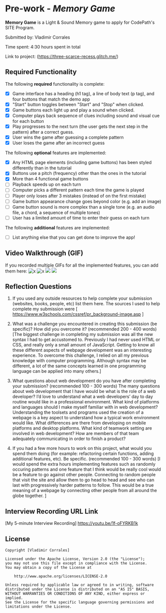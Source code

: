 
# Pre-work - _Memory Game_

**Memory Game** is a Light & Sound Memory game to apply for CodePath's SITE Program.

Submitted by: Vladimir Corrales

Time spent: 4:30 hours spent in total

Link to project: (https://three-scarce-recess.glitch.me/)

## Required Functionality

The following **required** functionality is complete:

- [x] Game interface has a heading (h1 tag), a line of body text (p tag), and four buttons that match the demo app
- [x] "Start" button toggles between "Start" and "Stop" when clicked.
- [x] Game buttons each light up and play a sound when clicked.
- [x] Computer plays back sequence of clues including sound and visual cue for each button
- [x] Play progresses to the next turn (the user gets the next step in the pattern) after a correct guess.
- [x] User wins the game after guessing a complete pattern
- [x] User loses the game after an incorrect guess

The following **optional** features are implemented:

- [x] Any HTML page elements (including game buttons) has been styled differently than in the tutorial
- [x] Buttons use a pitch (frequency) other than the ones in the tutorial
- [x] More than 4 functional game buttons
- [ ] Playback speeds up on each turn
- [ ] Computer picks a different pattern each time the game is played
- [ ] Player only loses after 3 mistakes (instead of on the first mistake)
- [ ] Game button appearance change goes beyond color (e.g. add an image)
- [ ] Game button sound is more complex than a single tone (e.g. an audio file, a chord, a sequence of multiple tones)
- [ ] User has a limited amount of time to enter their guess on each turn

The following **additional** features are implemented:

- [ ] List anything else that you can get done to improve the app!

## Video Walkthrough (GIF)

If you recorded multiple GIFs for all the implemented features, you can add them here:
![x](https://imgur.com/gallery/WqUoknU)
![x](https://imgur.com/gallery/4gp2I9g)
![](gif3-link-here)
![](gif4-link-here)

## Reflection Questions

1. If you used any outside resources to help complete your submission (websites, books, people, etc) list them here.
   The sources I used to help complete my submission were [ https://www.w3schools.com/cssref/pr_background-image.asp ]

2. What was a challenge you encountered in creating this submission (be specific)? How did you overcome it? (recommended 200 - 400 words)
   [The biggest challenge in completing my submission was all the new syntax I had to get accustomed to. Previously I had never used HTML or CSS, and really only a small amount of JavaScript. Getting to know all these different aspects of webpage development was an interesting experience. To overcome this challenge, I relied on all my previous knowledge with computer programming. Although syntax may be different, a lot of the same concepts learned in one programming language can be applied into many others.]

3. What questions about web development do you have after completing your submission? (recommended 100 - 300 words)
   The many questions about web development that I have would be what is the role of a web developer? I’d love to understand what a web developers’ day to day routine would like in a professional environment. What kind of platforms and languages should I make myself familiar with in web development? Understanding the toolsets and programs used the creation of a webpage is a key aspect to understand how a typical work environment would like. What differences are there from developing on mobile platforms and desktop platforms. What kind of teamwork setting are involved in web development? How are members of that team adequately communicating in order to finish a product?

4. If you had a few more hours to work on this project, what would you spend them doing (for example: refactoring certain functions, adding additional features, etc). Be specific. (recommended 100 - 300 words)
   [I would spend the extra hours implementing features such as randomly occuring patterns and one feature that I think would be really cool would be a feature to go against other people. Connecting to random people that visit the site and allow them to go head to head and see who can last with progressively harder patterns to follow. This would be a true meaning of a webpage by connecting other people from all around the globe together. ]

## Interview Recording URL Link

[My 5-minute Interview Recording] https://youtu.be/1f-oFYRKB1k

## License

    Copyright [Vladimir Corrales]

    Licensed under the Apache License, Version 2.0 (the "License");
    you may not use this file except in compliance with the License.
    You may obtain a copy of the License at

        http://www.apache.org/licenses/LICENSE-2.0

    Unless required by applicable law or agreed to in writing, software
    distributed under the License is distributed on an "AS IS" BASIS,
    WITHOUT WARRANTIES OR CONDITIONS OF ANY KIND, either express or implied.
    See the License for the specific language governing permissions and
    limitations under the License.
